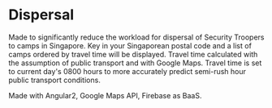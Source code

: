 # Dispersal

Made to significantly reduce the workload for dispersal of Security Troopers to camps in Singapore. Key in your Singaporean postal code and a list of camps ordered by travel time will be displayed. Travel time calculated with the assumption of public transport and with Google Maps. Travel time is set to current day's 0800 hours to more accurately predict semi-rush hour public transport conditions. 

Made with Angular2, Google Maps API, Firebase as BaaS.
